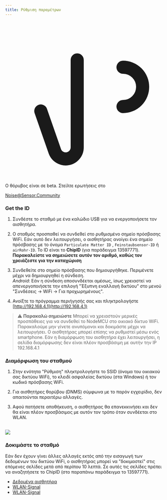 ```yaml
---
title: Ρύθμιση παραμέτρων
---
```


  <div class="max-w-screen-xl mx-auto pb-5">
      <div class="p-2 rounded-lg bg-indigo-100 shadow-lg sm:p-3">
      <div class="flex items-center">
            <span class="p-2 rounded-lg bg-indigo-500">
              <svg class="h-8 w-8 text-white" fill="none" viewBox="0 0 24 24" stroke="currentColor">
                <path stroke-linecap="round" stroke-linejoin="round" stroke-width="2" d="M11 5.882V19.24a1.76 1.76 0 01-3.417.592l-2.147-6.15M18 13a3 3 0 100-6M5. 436 13.683A4.001 4.001 0 017 6h1.832c4.1 0 7.625-1.234 9.168-3v14c-1.543-1.766-5.067-3-9.168-3H7a3.988 3.988 0 01-1.564-.317z" >
              </svg>
            </span>
        <div class="flex flex-wrap">
          <div class="flex-wrap flex">
            <p class="pt-1 text-indigo-700 font-medium">
                Ο θόρυβος είναι σε beta. Στείλτε ερωτήσεις στο<p>
          <a href="mailto:Noise@Sensor.Community" class="ml-1 font-medium underline text-white hover:text-yellow-600">
                  Noise@Sensor.Community</a>
          </div>
           </div>
      </div>
    </div>
  </div>
  </div>

### Get the ID
1. Συνδέστε το σταθμό με ένα καλώδιο USB για να ενεργοποιήσετε τον αισθητήρα.

2. Ο σταθμός προσπαθεί να συνδεθεί στο ρυθμισμένο σημείο πρόσβασης WiFi. Εάν αυτό δεν λειτουργήσει, ο αισθητήρας ανοίγει ένα σημείο πρόσβασης με το όνομα `Particulate Matter ID` , `Feinstaubsensor-ID` ή `airRohr-ID`. Το ID είναι το **ChipID** (για παράδειγμα 13597771). **Παρακαλείστε να σημειώσετε αυτόν τον αριθμό, καθώς τον χρειάζεστε για την καταχώριση**

3. Συνδεθείτε στο σημείο πρόσβασης που δημιουργήθηκε. Περιμένετε μέχρι να δημιουργηθεί η σύνδεση.<br>*Android*: Εάν η σύνδεση αποσυνδέεται αμέσως, ίσως χρειαστεί να απενεργοποιήσετε την επιλογή "Έξυπνη εναλλαγή δικτύου" στο μενού "Συνδέσεις -> WiFi -> Για προχωρημένους".

4. Ανοίξτε το πρόγραμμα περιήγησής σας και πληκτρολογήστε [http://192.168.4.1](http://192.168.4.1)

> ⚠️ **Παρακαλώ σημειώστε** Μπορεί να χρειαστούν μερικές προσπάθειες για να συνδεθεί το NodeMCU στο οικιακό δίκτυο WiFi. Παρακαλούμε μην γίνετε ανυπόμονοι και δοκιμάστε μέχρι να λειτουργήσει. Ο αισθητήρας μπορεί επίσης να ρυθμιστεί μέσω ενός smartphone. Εάν η διαμόρφωση του αισθητήρα έχει λειτουργήσει, η σελίδα διαμόρφωσης δεν είναι πλέον προσβάσιμη με αυτήν την IP 192.168.4.1

### Διαμόρφωση του σταθμού
1. Στην ενότητα "Ρύθμιση" πληκτρολογήστε το SSID (όνομα του οικιακού σας δικτύου WiFi), το κλειδί ασφαλείας δικτύου (στα Windows) ή τον κωδικό πρόσβασης WiFi.

2. Για αισθητήρες θορύβου (DNMS) σύμφωνα με το παρόν εγχειρίδιο, δεν απαιτούνται περαιτέρω αλλαγές.

3. Αφού πατήσετε αποθήκευση, ο αισθητήρας θα επανεκκινήσει και δεν θα είναι πλέον προσβάσιμος με αυτόν τον τρόπο όταν συνδέεται στο WLAN.

<br>

<img src="../docs/airrohr_config_initial.jpg" loading="lazy"/>
<br>

### Δοκιμάστε το σταθμό
Εάν δεν έχουν γίνει άλλες αλλαγές εκτός από την εισαγωγή των δεδομένων του δικτύου WiFi, ο αισθητήρας μπορεί να "δοκιμαστεί" στις επόμενες σελίδες μετά από περίπου 10 λεπτά. Σε αυτές τις σελίδες πρέπει να αναζητήσετε το ChipID (στο παραπάνω παράδειγμα το 13597771).

 * [Δεδομένα αισθητήρα](www.madavi.desensorgraph.php)
 * [WLAN-Signal](www.madavi.desensorsignal.php)
 * [WLAN-Signal](www.madavi.desensorsignal.php)



